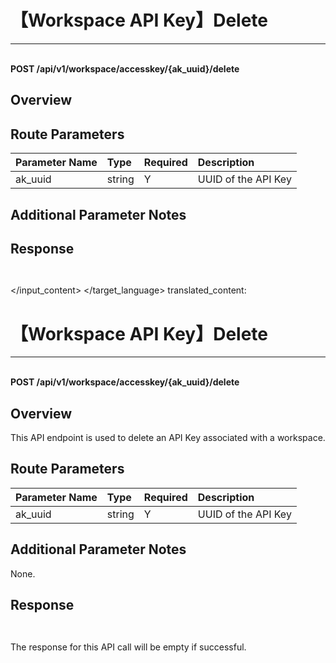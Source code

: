 # 【Workspace API Key】Delete

---

<br />**POST /api/v1/workspace/accesskey/\{ak_uuid\}/delete**

## Overview




## Route Parameters

| Parameter Name | Type   | Required | Description              |
|:--------------|:-------|:--------|:-------------------------|
| ak_uuid       | string | Y       | UUID of the API Key<br> |


## Additional Parameter Notes







## Response
```shell
 
```




</input_content>
</target_language>
</input>
translated_content:
# 【Workspace API Key】Delete

---

<br />**POST /api/v1/workspace/accesskey/\{ak_uuid\}/delete**

## Overview



This API endpoint is used to delete an API Key associated with a workspace.

## Route Parameters

| Parameter Name | Type   | Required | Description              |
|:--------------|:-------|:--------|:-------------------------|
| ak_uuid       | string | Y       | UUID of the API Key<br> |


## Additional Parameter Notes

None.


## Response
```shell
 
```

The response for this API call will be empty if successful.